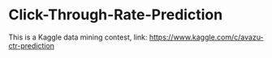 # Click-Through-Rate-Prediction
This is a Kaggle data mining contest, link: https://www.kaggle.com/c/avazu-ctr-prediction
